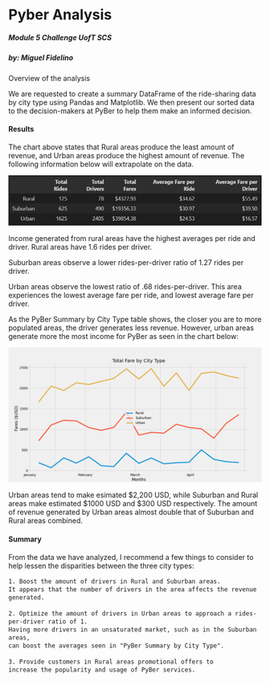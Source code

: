 # Pyber Analysis
##### Module 5 Challenge UofT SCS
##### by: Miguel Fidelino

Overview of the analysis

We are requested to create a summary DataFrame of the ride-sharing data by city type using Pandas and Matplotlib. We then present our sorted data to the decision-makers at PyBer to help them make an informed decision.

#### Results

The chart above states that Rural areas produce the least amount of revenue, and Urban areas produce the highest amount of revenue. The following information below will extrapolate on the data.

![PyBer Summary by City Type](analysis/pyber_summary_df.png "PyBer Summary by City Type")

Income generated from rural areas have the highest averages per ride and driver. Rural areas have 1.6 rides per driver. 

Suburban areas observe a lower rides-per-driver ratio of 1.27 rides per driver.

Urban areas observe the lowest ratio of .68 rides-per-driver. This area experiences the lowest average fare per ride, and lowest average fare per driver. 

As the PyBer Summary by City Type table shows, the closer you are to more populated areas, the driver generates less revenue. However, urban areas generate more the most income for PyBer as seen in the chart below:

![Total Fare by City Type](analysis/Total%20Fare%20by%20City%20Type.png "Total Fare by City Type")

Urban areas tend to make esimated $2,200 USD, while Suburban and Rural areas make estimated $1000 USD and $300 USD respectively. The amount of revenue generated by Urban areas almost double that of Suburban and Rural areas combined.

#### Summary

From the data we have analyzed, I recommend a few things to consider to help lessen the disparities between the three city types:

    1. Boost the amount of drivers in Rural and Suburban areas. 
    It appears that the number of drivers in the area affects the revenue generated.
    
    2. Optimize the amount of drivers in Urban areas to approach a rides-per-driver ratio of 1. 
    Having more drivers in an unsaturated market, such as in the Suburban areas, 
    can boost the averages seen in "PyBer Summary by City Type".
    
    3. Provide customers in Rural areas promotional offers to 
    increase the popularity and usage of PyBer services.

